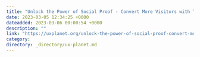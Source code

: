 ```yaml
---
title: "Unlock the Power of Social Proof - Convert More Visitors with Testimonials!"
date: 2023-03-05 12:34:25 +0000
dateadded: 2023-03-06 00:00:54 +0000
description: ""
link: "https://uxplanet.org/unlock-the-power-of-social-proof-convert-more-visitors-with-testimonials-5efde8468b5a?source=rss----819cc2aaeee0---4"
category:
directory: _directory/ux-planet.md
---
```

